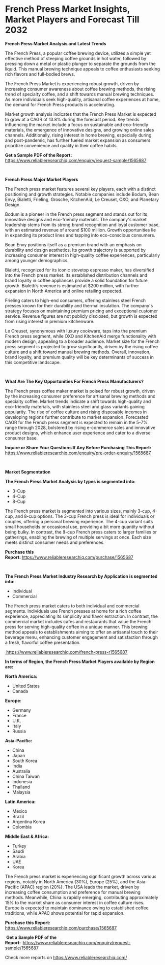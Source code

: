 <p><h1>French Press Market Insights, Market Players and Forecast Till 2032</h1></p><p><strong>French Press Market Analysis and Latest Trends</strong></p>
<p><p>The French Press, a popular coffee brewing device, utilizes a simple yet effective method of steeping coffee grounds in hot water, followed by pressing down a metal or plastic plunger to separate the grounds from the liquid. This manual brewing technique appeals to coffee enthusiasts seeking rich flavors and full-bodied brews. </p><p>The French Press Market is experiencing robust growth, driven by increasing consumer awareness about coffee brewing methods, the rising trend of specialty coffee, and a shift towards manual brewing techniques. As more individuals seek high-quality, artisanal coffee experiences at home, the demand for French Press products is accelerating.</p><p>Market growth analysis indicates that the French Press Market is expected to grow at a CAGR of 13.8% during the forecast period. Key trends influencing the market include a focus on sustainable and eco-friendly materials, the emergence of innovative designs, and growing online sales channels. Additionally, rising interest in home brewing, especially during and post-pandemic, has further fueled market expansion as consumers prioritize convenience and quality in their coffee habits.</p></p>
<p><strong>Get a Sample PDF of the Report:&nbsp;</strong> <a href="https://www.reliableresearchiq.com/enquiry/request-sample/1565687?utm_campaign=3514&utm_medium=2&utm_source=Github&utm_content=ia&utm_term=04042025&utm_id=french-press">https://www.reliableresearchiq.com/enquiry/request-sample/1565687</a></p>
<p>&nbsp;</p>
<p><strong>French Press Major Market Players</strong></p>
<p><p>The French press market features several key players, each with a distinct positioning and growth strategies. Notable companies include Bodum, Bean Envy, Bialetti, Frieling, Grosche, KitchenAid, Le Creuset, OXO, and Planetary Design. </p><p>Bodum is a pioneer in the French press segment and stands out for its innovative designs and eco-friendly materials. The company's market leadership stems from its strong brand recognition and loyal customer base, with an estimated revenue of around $100 million. Growth opportunities lie in expanding its product lines and tapping into eco-conscious consumers.</p><p>Bean Envy positions itself as a premium brand with an emphasis on durability and design aesthetics. Its growth trajectory is supported by increasing consumer interest in high-quality coffee experiences, particularly among younger demographics.</p><p>Bialetti, recognized for its iconic stovetop espresso maker, has diversified into the French press market. Its established distribution channels and brand loyalty in coffee appliances provide a solid foundation for future growth. Bialetti’s revenue is estimated at $200 million, with further expansion in North America and online retailing expected.</p><p>Frieling caters to high-end consumers, offering stainless steel French presses known for their durability and thermal insulation. The company's strategy focuses on maintaining premium pricing and exceptional customer service. Revenue figures are not publicly disclosed, but growth is expected from rising interest in premium kitchenware.</p><p>Le Creuset, synonymous with luxury cookware, taps into the premium French press segment, while OXO and KitchenAid merge functionality with modern design, appealing to a broader audience. Market size for the French press segment is projected to grow significantly, driven by the rising coffee culture and a shift toward manual brewing methods. Overall, innovation, brand loyalty, and premium quality will be key determinants of success in this competitive landscape.</p></p>
<p>&nbsp;</p>
<p><strong>What Are The Key Opportunities For French Press Manufacturers?</strong></p>
<p><p>The French press coffee maker market is poised for robust growth, driven by the increasing consumer preference for artisanal brewing methods and specialty coffee. Market trends indicate a shift towards high-quality and eco-friendly materials, with stainless steel and glass variants gaining popularity. The rise of coffee culture and rising disposable incomes in developing regions further contribute to market expansion. Forecasted CAGR for the French press segment is expected to remain in the 5-7% range through 2028, bolstered by rising e-commerce sales and innovative product designs, which enhance user experience and cater to a diverse consumer base.</p></p>
<p><strong>Inquire or Share Your Questions If Any Before Purchasing This Report:</strong> <a href="https://www.reliableresearchiq.com/enquiry/pre-order-enquiry/1565687?utm_campaign=3514&utm_medium=2&utm_source=Github&utm_content=ia&utm_term=04042025&utm_id=french-press">https://www.reliableresearchiq.com/enquiry/pre-order-enquiry/1565687</a></p>
<p>&nbsp;</p>
<p><strong>Market Segmentation</strong></p>
<p><strong>The French Press Market Analysis by types is segmented into:</strong></p>
<p><ul><li>3-Cup</li><li>4-Cup</li><li>8-Cup</li></ul></p>
<p><p>The French press market is segmented into various sizes, mainly 3-cup, 4-cup, and 8-cup options. The 3-cup French press is ideal for individuals or couples, offering a personal brewing experience. The 4-cup variant suits small households or occasional use, providing a bit more quantity without being bulky. In contrast, the 8-cup French press caters to larger families or gatherings, enabling the brewing of multiple servings at once. Each size meets distinct consumer needs and preferences.</p></p>
<p><strong>Purchase this Report:&nbsp;</strong><a href="https://www.reliableresearchiq.com/purchase/1565687?utm_campaign=3514&utm_medium=2&utm_source=Github&utm_content=ia&utm_term=04042025&utm_id=french-press">https://www.reliableresearchiq.com/purchase/1565687</a></p>
<p>&nbsp;</p>
<p><strong>The French Press Market Industry Research by Application is segmented into:</strong></p>
<p><ul><li>Individual</li><li>Commercial</li></ul></p>
<p><p>The French press market caters to both individual and commercial segments. Individuals use French presses at home for a rich coffee experience, appreciating its simplicity and flavor extraction. In contrast, the commercial market includes cafes and restaurants that value the French press for serving high-quality coffee in a unique manner. This brewing method appeals to establishments aiming to offer an artisanal touch to their beverage menu, enhancing customer engagement and satisfaction through a fresh, flavorful coffee presentation.</p></p>
<p><a href="https://www.reliableresearchiq.com/french-press-r1565687?utm_campaign=3514&utm_medium=2&utm_source=Github&utm_content=ia&utm_term=04042025&utm_id=french-press">&nbsp;https://www.reliableresearchiq.com/french-press-r1565687</a></p>
<p><strong>In terms of Region, the French Press Market Players available by Region are:</strong></p>
<p>
    <p> <strong> North America: </strong>
        <ul>
            <li>United States</li>
            <li>Canada</li>
        </ul>
        </p> 
    <p> <strong> Europe: </strong>
        <ul>
            <li>Germany</li>
            <li>France</li>
            <li>U.K.</li>
            <li>Italy</li>
            <li>Russia</li>
        </ul>
        </p> 
    <p> <strong> Asia-Pacific: </strong>
        <ul>
            <li>China</li>
            <li>Japan</li>
            <li>South Korea</li>
            <li>India</li>
            <li>Australia</li>
            <li>China Taiwan</li>
            <li>Indonesia</li>
            <li>Thailand</li>
            <li>Malaysia</li>
        </ul>
        </p> 
    <p> <strong> Latin America: </strong>
        <ul>
            <li>Mexico</li>
            <li>Brazil</li>
            <li>Argentina Korea</li>
            <li>Colombia</li>
        </ul>
        </p> 
    <p> <strong> Middle East & Africa: </strong>
        <ul>
            <li>Turkey</li>
            <li>Saudi</li>
            <li>Arabia</li>
            <li>UAE</li>
            <li>Korea</li>
        </ul>
    </p>
    </p>
<p><p>The French press market is experiencing significant growth across various regions, notably in North America (30%), Europe (25%), and the Asia-Pacific (APAC) region (20%). The USA leads the market, driven by increasing coffee consumption and preference for manual brewing methods. Meanwhile, China is rapidly emerging, contributing approximately 15% to the market share as consumer interest in coffee culture rises. Europe is expected to maintain dominance owing to established coffee traditions, while APAC shows potential for rapid expansion.</p></p>
<p><strong>Purchase this Report: </strong><a href="https://www.reliableresearchiq.com/purchase/1565687?utm_campaign=3514&utm_medium=2&utm_source=Github&utm_content=ia&utm_term=04042025&utm_id=french-press">https://www.reliableresearchiq.com/purchase/1565687</a></p>
<p>&nbsp;<strong>Get a Sample PDF of the Report:&nbsp;&nbsp;</strong><a href="https://www.reliableresearchiq.com/enquiry/request-sample/1565687?utm_campaign=3514&utm_medium=2&utm_source=Github&utm_content=ia&utm_term=04042025&utm_id=french-press">https://www.reliableresearchiq.com/enquiry/request-sample/1565687</a></p>
<p><strong></strong></p>
<p>Check more reports on <a href="https://www.reliableresearchiq.com/?utm_campaign=3514&utm_medium=2&utm_source=Github&utm_content=ia&utm_term=04042025&utm_id=french-press">https://www.reliableresearchiq.com/</a></p>